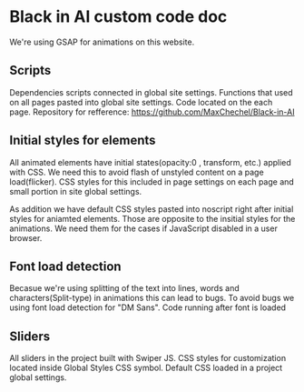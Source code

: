# Black in AI custom code doc

We're using GSAP for animations on this website.

## Scripts

Dependencies scripts connected in global site settings.
Functions that used on all pages pasted into global site settings.
Code located on the each page.
Repository for refference:
https://github.com/MaxChechel/Black-in-AI

## Initial styles for elements

All animated elements have initial states(opacity:0 , transform, etc.) applied with CSS.
We need this to avoid flash of unstyled content on a page load(flicker).
CSS styles for this included in page settings on each page and small portion in site global settings.

As addition we have default CSS styles pasted into noscript right after initial styles for aniamted elements.
Those are opposite to the insitial styles for the animations. We need them for the cases if JavaScript disabled in a user browser.

## Font load detection

Becasue we're using splitting of the text into lines, words and characters(Split-type) in animations this can lead to bugs.
To avoid bugs we using font load detection for "DM Sans". Code running after font is loaded

## Sliders

All sliders in the project built with Swiper JS. CSS styles for customization located inside Global Styles CSS symbol.
Default CSS loaded in a project global settings.
